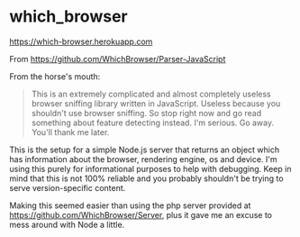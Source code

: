 # which_browser

https://which-browser.herokuapp.com

From https://github.com/WhichBrowser/Parser-JavaScript

From the horse's mouth:
> This is an extremely complicated and almost completely useless browser sniffing library written in JavaScript. Useless because you shouldn't use browser sniffing. So stop right now and go read something about feature detecting instead. I'm serious. Go away. You'll thank me later.

This is the setup for a simple Node.js server that returns an object which has information about the browser, rendering engine, os and device. I'm using this purely for informational purposes to help with debugging. Keep in mind that this is not 100% reliable and you probably shouldn't be trying to serve version-specific content. 

Making this seemed easier than using the php server provided at https://github.com/WhichBrowser/Server, plus it gave me an excuse to mess around with Node a little.

